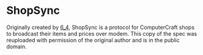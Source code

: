 # ShopSync
Originally created by [6_4](https://github.com/Kan18), ShopSync is a protocol for ComputerCraft shops to broadcast their items and prices over modem.
This copy of the spec was reuploaded with permission of the original author and is in the public domain.